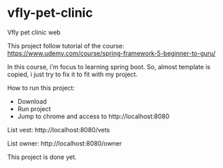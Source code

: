 # vfly-pet-clinic

Vfly pet clinic web

This project follow tutorial of the course: https://www.udemy.com/course/spring-framework-5-beginner-to-guru/

In this course, i'm focus to learning spring boot. So, almost template is copied, i just try to fix it to fit with my project.

How to run this project:

- Download
- Run project
- Jump to chrome and access to http://localhost:8080

List vest: http://localhost:8080/vets

List owner: http://localhost:8080/owner

This project is done yet.
